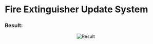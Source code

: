 # Fire Extinguisher Update System

### Result:
<div align="center">
  <img src="https://i.ibb.co/2j3jVst/Screenshot-20230304-010610.png" alt="Result">
</div>
